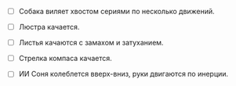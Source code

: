 - [ ] Собака виляет хвостом сериями по несколько движений.
- [ ] Люстра качается.
- [ ] Листья качаются с замахом и затуханием.
- [ ] Стрелка компаса качается.
- [ ] ИИ Соня колеблется вверх-вниз, руки двигаются по инерции.

